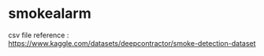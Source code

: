 # smokealarm
csv file reference : https://www.kaggle.com/datasets/deepcontractor/smoke-detection-dataset

